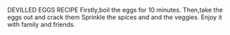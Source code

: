 DEVILLED EGGS RECIPE
Firstly,boil the eggs for 10 minutes.
Then,take the eggs out and crack them 
Sprinkle the spices and and the veggies.
Enjoy it with family and friends.
